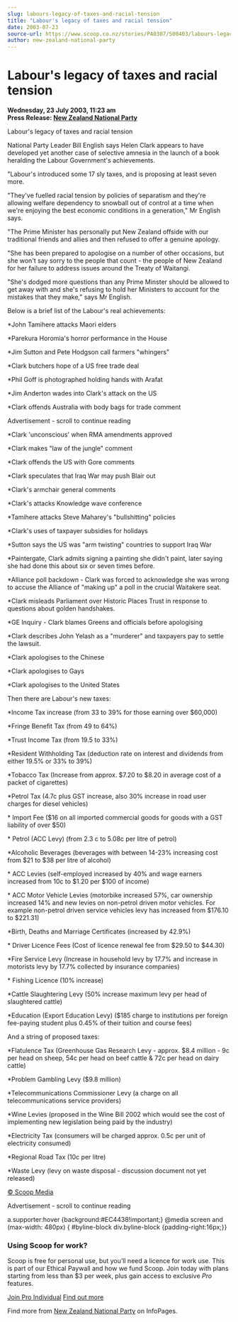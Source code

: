 ```yaml
---
slug: labours-legacy-of-taxes-and-racial-tension
title: "Labour's legacy of taxes and racial tension"
date: 2003-07-23
source-url: https://www.scoop.co.nz/stories/PA0307/S00403/labours-legacy-of-taxes-and-racial-tension.htm
author: new-zealand-national-party
---
```

Labour's legacy of taxes and racial tension
===========================================

**Wednesday, 23 July 2003, 11:23 am**  
**Press Release: [New Zealand National Party](https://info.scoop.co.nz/New_Zealand_National_Party)**

  
Labour's legacy of taxes and racial tension

National Party Leader Bill English says Helen Clark appears to have developed yet another case of selective amnesia in the launch of a book heralding the Labour Government's achievements.

"Labour's introduced some 17 sly taxes, and is proposing at least seven more.

"They've fuelled racial tension by policies of separatism and they're allowing welfare dependency to snowball out of control at a time when we're enjoying the best economic conditions in a generation," Mr English says.

"The Prime Minister has personally put New Zealand offside with our traditional friends and allies and then refused to offer a genuine apology.

"She has been prepared to apologise on a number of other occasions, but she won't say sorry to the people that count - the people of New Zealand for her failure to address issues around the Treaty of Waitangi.

"She's dodged more questions than any Prime Minster should be allowed to get away with and she's refusing to hold her Ministers to account for the mistakes that they make," says Mr English.

Below is a brief list of the Labour's real achievements:

\*John Tamihere attacks Maori elders

\*Parekura Horomia's horror performance in the House

\*Jim Sutton and Pete Hodgson call farmers "whingers"

\*Clark butchers hope of a US free trade deal

\*Phil Goff is photographed holding hands with Arafat

\*Jim Anderton wades into Clark's attack on the US

\*Clark offends Australia with body bags for trade comment

Advertisement - scroll to continue reading





\*Clark 'unconscious' when RMA amendments approved

\*Clark makes "law of the jungle" comment

\*Clark offends the US with Gore comments

\*Clark speculates that Iraq War may push Blair out

\*Clark's armchair general comments

\*Clark's attacks Knowledge wave conference

\*Tamihere attacks Steve Maharey's "bullshitting" policies

\*Clark's uses of taxpayer subsidies for holidays

\*Sutton says the US was "arm twisting" countries to support Iraq War

\*Paintergate, Clark admits signing a painting she didn't paint, later saying she had done this about six or seven times before.

\*Alliance poll backdown - Clark was forced to acknowledge she was wrong to accuse the Alliance of "making up" a poll in the crucial Waitakere seat.

\*Clark misleads Parliament over Historic Places Trust in response to questions about golden handshakes.

\*GE Inquiry - Clark blames Greens and officials before apologising

\*Clark describes John Yelash as a "murderer" and taxpayers pay to settle the lawsuit.

\*Clark apologises to the Chinese

\*Clark apologises to Gays

\*Clark apologises to the United States

Then there are Labour's new taxes:

\*Income Tax increase (from 33 to 39% for those earning over $60,000)

\*Fringe Benefit Tax (from 49 to 64%)

\*Trust Income Tax (from 19.5 to 33%)

\*Resident Withholding Tax (deduction rate on interest and dividends from either 19.5% or 33% to 39%)

\*Tobacco Tax (Increase from approx. $7.20 to $8.20 in average cost of a packet of cigarettes)

\*Petrol Tax (4.7c plus GST increase, also 30% increase in road user charges for diesel vehicles)

\* Import Fee ($16 on all imported commercial goods for goods with a GST liability of over $50)

\* Petrol (ACC Levy) (from 2.3 c to 5.08c per litre of petrol)

\*Alcoholic Beverages (beverages with between 14-23% increasing cost from $21 to $38 per litre of alcohol)

\* ACC Levies (self-employed increased by 40% and wage earners increased from 10c to $1.20 per $100 of income)

\* ACC Motor Vehicle Levies (motorbike increased 57%, car ownership increased 14% and new levies on non-petrol driven motor vehicles. For example non-petrol driven service vehicles levy has increased from $176.10 to $221.31)

\*Birth, Deaths and Marriage Certificates (increased by 42.9%)

\* Driver Licence Fees (Cost of licence renewal fee from $29.50 to $44.30)

\*Fire Service Levy (Increase in household levy by 17.7% and increase in motorists levy by 17.7% collected by insurance companies)

\* Fishing Licence (10% increase)

\*Cattle Slaughtering Levy (50% increase maximum levy per head of slaughtered cattle)

\*Education (Export Education Levy) ($185 charge to institutions per foreign fee-paying student plus 0.45% of their tuition and course fees)

And a string of proposed taxes:

\*Flatulence Tax (Greenhouse Gas Research Levy - approx. $8.4 million - 9c per head on sheep, 54c per head on beef cattle & 72c per head on dairy cattle)

\*Problem Gambling Levy ($9.8 million)

\*Telecommunications Commissioner Levy (a charge on all telecommunications service providers)

\*Wine Levies (proposed in the Wine Bill 2002 which would see the cost of implementing new legislation being paid by the industry)

\*Electricity Tax (consumers will be charged approx. 0.5c per unit of electricity consumed)

\*Regional Road Tax (10c per litre)

\*Waste Levy (levy on waste disposal - discussion document not yet released)

  

[© Scoop Media](http://www.scoop.co.nz/about/terms.html)  

Advertisement - scroll to continue reading



a.supporter:hover {background:#EC4438!important;} @media screen and (max-width: 480px) { #byline-block div.byline-block {padding-right:16px;}}

### Using Scoop for work?

Scoop is free for personal use, but you’ll need a licence for work use. This is part of our Ethical Paywall and how we fund Scoop. Join today with plans starting from less than $3 per week, plus gain access to exclusive _Pro_ features.  
  
[Join Pro Individual](https://pro.scoop.co.nz/Individual/?from=ProIn24) [Find out more](https://pro.scoop.co.nz/using-scoop-for-work/?from=ProIn24)

Find more from [New Zealand National Party](https://info.scoop.co.nz/New_Zealand_National_Party) on InfoPages.